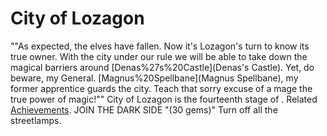 # City of Lozagon

 ""As expected, the elves have fallen. Now it's Lozagon's turn to know its true owner. With the city under our rule we will be able to take down the magical barriers around [Denas%27s%20Castle](Denas's Castle). Yet, do beware, my General. [Magnus%20Spellbane](Magnus Spellbane), my former apprentice guards the city. Teach that sorry excuse of a mage the true power of magic!""
City of Lozagon is the fourteenth stage of . 
Related [Achievements](Achievements).
 JOIN THE DARK SIDE "(30 gems)" Turn off all the streetlamps.